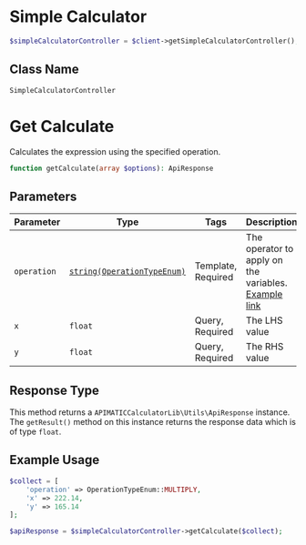 # Simple Calculator

```php
$simpleCalculatorController = $client->getSimpleCalculatorController();
```

## Class Name

`SimpleCalculatorController`


# Get Calculate

Calculates the expression using the specified operation.

```php
function getCalculate(array $options): ApiResponse
```

## Parameters

| Parameter | Type | Tags | Description |
|  --- | --- | --- | --- |
| `operation` | [`string(OperationTypeEnum)`](../../doc/models/operation-type-enum.md) | Template, Required | The operator to apply on the variables. [Example link](../../doc/models/operation-type-enum.md) |
| `x` | `float` | Query, Required | The LHS value |
| `y` | `float` | Query, Required | The RHS value |

## Response Type

This method returns a `APIMATICCalculatorLib\Utils\ApiResponse` instance. The `getResult()` method on this instance returns the response data which is of type `float`.

## Example Usage

```php
$collect = [
    'operation' => OperationTypeEnum::MULTIPLY,
    'x' => 222.14,
    'y' => 165.14
];

$apiResponse = $simpleCalculatorController->getCalculate($collect);
```


